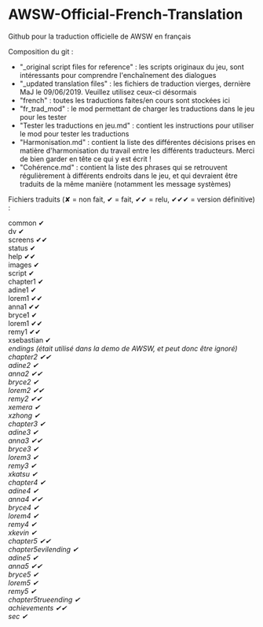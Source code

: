 # AWSW-Official-French-Translation
Github pour la traduction officielle de AWSW en français

Composition du git :<br/>
- "_original script files for reference" : les scripts originaux du jeu, sont intéressants pour comprendre l'enchaînement des dialogues
- "_updated translation files" : les fichiers de traduction vierges, dernière MaJ le 09/06/2019. Veuillez utilisez ceux-ci désormais
- "french" : toutes les traductions faites/en cours sont stockées ici
- "fr_trad_mod" : le mod permettant de charger les traductions dans le jeu pour les tester
- "Tester les traductions en jeu.md" : contient les instructions pour utiliser le mod pour tester les traductions
- "Harmonisation.md" : contient la liste des différentes décisions prises en matière d'harmonisation du travail entre les différents traducteurs. Merci de bien garder en tête ce qui y est écrit !
- "Cohérence.md" : contient la liste des phrases qui se retrouvent régulièrement à différents endroits dans le jeu, et qui devraient être traduits de la même manière (notamment les message systèmes)

Fichiers traduits (✘ = non fait, ✔ = fait, ✔✔ = relu, ✔✔✔ = version définitive) :

common ✔<br/>
dv ✔<br/>
screens ✔✔<br/>
status ✔<br/>
help ✔✔<br/>
images ✔<br/>
script ✔<br/>
chapter1 ✔<br/>
adine1 ✔<br/>
lorem1 ✔✔<br/>
anna1 ✔✔<br/>
bryce1 ✔<br/>
lorem1 ✔✔<br/>
remy1 ✔✔<br/>
xsebastian ✔<br/>
<i>endings (était utilisé dans la demo de AWSW, et peut donc être ignoré)<i/><br/>
chapter2 ✔✔<br/>
adine2 ✔<br/>
anna2 ✔✔<br/>
bryce2 ✔<br/>
lorem2 ✔✔<br/>
remy2 ✔✔<br/>
xemera ✔<br/>
xzhong ✔<br/>
chapter3 ✔<br/>
adine3 ✔<br/>
anna3 ✔✔<br/>
bryce3 ✔<br/>
lorem3 ✔<br/>
remy3 ✔<br/>
xkatsu ✔<br/>
chapter4 ✔<br/>
adine4 ✔<br/>
anna4 ✔✔<br/>
bryce4 ✔<br/>
lorem4 ✔<br/>
remy4 ✔<br/>
xkevin ✔<br/>
chapter5 ✔✔<br/>
chapter5evilending ✔<br/>
adine5 ✔<br/>
anna5 ✔✔<br/>
bryce5 ✔<br/>
lorem5 ✔<br/>
remy5 ✔<br/>
chapter5trueending ✔<br/>
achievements ✔✔<br/>
sec ✔<br/>
